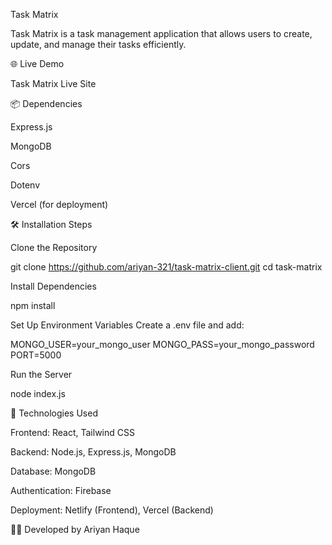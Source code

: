 Task Matrix

Task Matrix is a task management application that allows users to create, update, and manage their tasks efficiently.

🌐 Live Demo

Task Matrix Live Site

📦 Dependencies

Express.js

MongoDB

Cors

Dotenv

Vercel (for deployment)

🛠️ Installation Steps

Clone the Repository

git clone https://github.com/ariyan-321/task-matrix-client.git
cd task-matrix

Install Dependencies

npm install

Set Up Environment Variables
Create a .env file and add:

MONGO_USER=your_mongo_user
MONGO_PASS=your_mongo_password
PORT=5000

Run the Server

node index.js

🚀 Technologies Used

Frontend: React, Tailwind CSS

Backend: Node.js, Express.js, MongoDB

Database: MongoDB

Authentication: Firebase

Deployment: Netlify (Frontend), Vercel (Backend)

👨‍💻 Developed by Ariyan Haque

